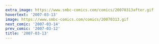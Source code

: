 ```yaml
---
extra_image: https://www.smbc-comics.com/comics/20070313after.gif
hovertext: '2007-03-13'
image: https://www.smbc-comics.com/comics/20070313.gif
next_comic: '2007-03-14'
prev_comic: '2007-03-12'
title: '2007-03-13'
---
```


